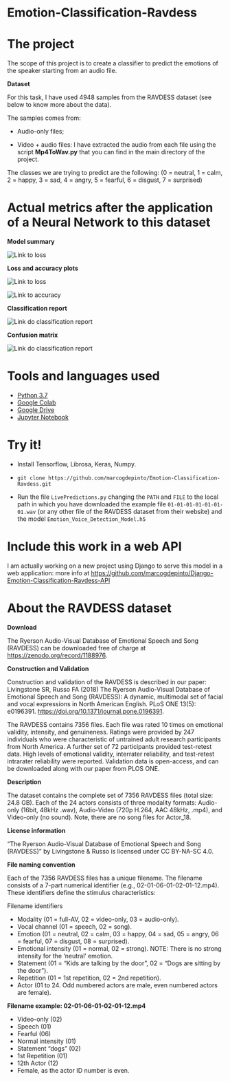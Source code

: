 # Emotion-Classification-Ravdess

# The project

The scope of this project is to create a classifier to predict the emotions of the speaker starting from an audio file.

**Dataset**

For this task, I have used 4948 samples from the RAVDESS dataset (see below to know more about the data).

The samples comes from:

- Audio-only files;

- Video + audio files: I have extracted the audio from each file using the script **Mp4ToWav.py** that you can find in the main directory of the project.

The classes we are trying to predict are the following: (0 = neutral, 1 = calm, 2 = happy, 3 = sad, 4 = angry, 5 = fearful, 6 = disgust, 7 = surprised)

# Actual metrics after the application of a Neural Network to this dataset

**Model summary**

![Link to loss](https://github.com/marcogdepinto/Emotion-Classification-Ravdess/blob/master/media/modelSummary.png) 

**Loss and accuracy plots**

![Link to loss](https://github.com/marcogdepinto/Emotion-Classification-Ravdess/blob/master/media/loss.png) 

![Link to accuracy](https://github.com/marcogdepinto/Emotion-Classification-Ravdess/blob/master/media/accuracy.png)

**Classification report**

![Link do classification report](https://github.com/marcogdepinto/Emotion-Classification-Ravdess/blob/master/media/classificationReportUpdated.png)

**Confusion matrix**

![Link do classification report](https://github.com/marcogdepinto/Emotion-Classification-Ravdess/blob/master/media/confusionMatrix.png)

# Tools and languages used

- [Python 3.7](https://www.python.org/downloads/release/python-370/)
- [Google Colab](https://colab.research.google.com/)
- [Google Drive](https://drive.google.com)
- [Jupyter Notebook](http://jupyter.org/)

# Try it!

- Install Tensorflow, Librosa, Keras, Numpy.

- `git clone https://github.com/marcogdepinto/Emotion-Classification-Ravdess.git`

- Run the file `LivePredictions.py` changing the `PATH` and `FILE` to the local path in which you have downloaded the example file `01-01-01-01-01-01-01.wav` (or any other file of the RAVDESS dataset from their website) and the model `Emotion_Voice_Detection_Model.h5`

# Include this work in a web API

I am actually working on a new project using Django to serve this model in a web application: more info at https://github.com/marcogdepinto/Django-Emotion-Classification-Ravdess-API

# About the RAVDESS dataset

**Download**

The Ryerson Audio-Visual Database of Emotional Speech and Song (RAVDESS) can be downloaded free of charge at https://zenodo.org/record/1188976. 

**Construction and Validation**

Construction and validation of the RAVDESS is described in our paper: Livingstone SR, Russo FA (2018) The Ryerson Audio-Visual Database of Emotional Speech and Song (RAVDESS): A dynamic, multimodal set of facial and vocal expressions in North American English. PLoS ONE 13(5): e0196391. https://doi.org/10.1371/journal.pone.0196391.

The RAVDESS contains 7356 files. Each file was rated 10 times on emotional validity, intensity, and genuineness. Ratings were provided by 247 individuals who were characteristic of untrained adult research participants from North America. A further set of 72 participants provided test-retest data. High levels of emotional validity, interrater reliability, and test-retest intrarater reliability were reported. Validation data is open-access, and can be downloaded along with our paper from PLOS ONE.

**Description**

The dataset contains the complete set of 7356 RAVDESS files (total size: 24.8 GB). Each of the 24 actors consists of three modality formats: Audio-only (16bit, 48kHz .wav), Audio-Video (720p H.264, AAC 48kHz, .mp4), and Video-only (no sound).  Note, there are no song files for Actor_18.

**License information**

“The Ryerson Audio-Visual Database of Emotional Speech and Song (RAVDESS)” by Livingstone & Russo is licensed under CC BY-NA-SC 4.0.

**File naming convention**

Each of the 7356 RAVDESS files has a unique filename. The filename consists of a 7-part numerical identifier (e.g., 02-01-06-01-02-01-12.mp4). These identifiers define the stimulus characteristics:

Filename identifiers 

- Modality (01 = full-AV, 02 = video-only, 03 = audio-only).
- Vocal channel (01 = speech, 02 = song).
- Emotion (01 = neutral, 02 = calm, 03 = happy, 04 = sad, 05 = angry, 06 = fearful, 07 = disgust, 08 = surprised).
- Emotional intensity (01 = normal, 02 = strong). NOTE: There is no strong intensity for the ‘neutral’ emotion.
- Statement (01 = “Kids are talking by the door”, 02 = “Dogs are sitting by the door”).
- Repetition (01 = 1st repetition, 02 = 2nd repetition).
- Actor (01 to 24. Odd numbered actors are male, even numbered actors are female).

**Filename example: 02-01-06-01-02-01-12.mp4**

- Video-only (02)
- Speech (01)
- Fearful (06)
- Normal intensity (01)
- Statement “dogs” (02)
- 1st Repetition (01)
- 12th Actor (12)
- Female, as the actor ID number is even.
